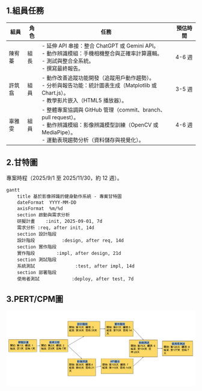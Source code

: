 
 
## 1.組員任務

| 組員   | 角色 | 任務                                                                 | 預估時間 |
|--------|------|--------------------------------------------------------------------------|----------|
| 陳宥蓁 | 組長 | - 延伸 API 串接：整合 ChatGPT 或 Gemini API。<br>- 動作辨識模組：手機相機整合與正確率計算邏輯。<br>- 測試與整合全系統。<br>- 撰寫最終報告。 | 4-6 週   | 
| 許筑翕 | 組員 | - 動作改善追蹤功能開發（追蹤用戶動作趨勢）。<br>- 分析與報告功能：統計圖表生成（Matplotlib 或 Chart.js）。<br>- 教學影片嵌入（HTML5 播放器）。 | 3-5 週   | 
| 辜雅雯 | 組員 |  - 整體專案協調與 GitHub 管理（commit、branch、pull request）。 <br>- 動作辨識模組：影像辨識模型訓練（OpenCV 或 MediaPipe）。<br>- 運動表現趨勢分析（資料儲存與視覺化）。 | 4-6 週   |

## 2.甘特圖

專案時程（2025/9/1 至 2025/11/30，約 12 週）。

```mermaid
gantt
    title 基於影像辨識的健身動作系統 - 專案甘特圖
    dateFormat  YYYY-MM-DD
    axisFormat  %m/%d
    section 啟動與需求分析
    研擬計畫    :init, 2025-09-01, 7d
    需求分析 :req, after init, 14d
    section 設計階段
    設計階段          :design, after req, 14d
    section 實作階段
    實作階段        :impl, after design, 21d
    section 測試階段
    系統測試               :test, after impl, 14d
    section 部署階段
    使用者測試            :deploy, after test, 7d
```


## 3.PERT/CPM圖
![PERT Picture](pert.png "PERT圖")
